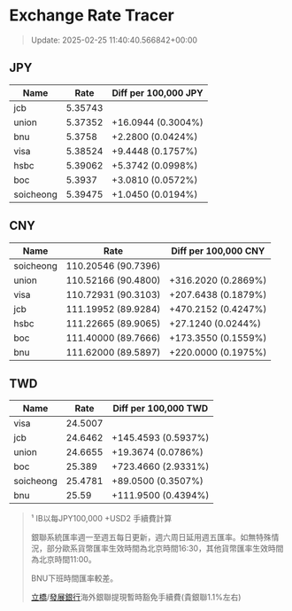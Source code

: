 # Exchange Rate Tracer

> Update: 2025-02-25 11:40:40.566842+00:00

## JPY

| Name      |    Rate | Diff per 100,000 JPY   |
|-----------|---------|------------------------|
| jcb       | 5.35743 |                        |
| union     | 5.37352 | +16.0944 (0.3004%)     |
| bnu       | 5.3758  | +2.2800 (0.0424%)      |
| visa      | 5.38524 | +9.4448 (0.1757%)      |
| hsbc      | 5.39062 | +5.3742 (0.0998%)      |
| boc       | 5.3937  | +3.0810 (0.0572%)      |
| soicheong | 5.39475 | +1.0450 (0.0194%)      |

## CNY

| Name      | Rate                | Diff per 100,000 CNY   |
|-----------|---------------------|------------------------|
| soicheong | 110.20546	(90.7396) |                        |
| union     | 110.52166	(90.4800) | +316.2020 (0.2869%)    |
| visa      | 110.72931	(90.3103) | +207.6438 (0.1879%)    |
| jcb       | 111.19952	(89.9284) | +470.2152 (0.4247%)    |
| hsbc      | 111.22665	(89.9065) | +27.1240 (0.0244%)     |
| boc       | 111.40000	(89.7666) | +173.3550 (0.1559%)    |
| bnu       | 111.62000	(89.5897) | +220.0000 (0.1975%)    |

## TWD

| Name      |    Rate | Diff per 100,000 TWD   |
|-----------|---------|------------------------|
| visa      | 24.5007 |                        |
| jcb       | 24.6462 | +145.4593 (0.5937%)    |
| union     | 24.6655 | +19.3674 (0.0786%)     |
| boc       | 25.389  | +723.4660 (2.9331%)    |
| soicheong | 25.4781 | +89.0500 (0.3507%)     |
| bnu       | 25.59   | +111.9500 (0.4394%)    |


> ¹ IB以每JPY100,000 +USD2 手續費計算
>
> 銀聯系統匯率週一至週五每日更新，週六周日延用週五匯率。如無特殊情況，部分歐系貨幣匯率生效時間為北京時間16:30，其他貨幣匯率生效時間為北京時間11:00。
>
> BNU下班時間匯率較差。
>
> [立橋](https://www.wlbank.com.mo/uploads/ueditor/file/20181211/1544536513900230.pdf)/[發展銀行](https://www.mdb.com.mo/Service_Charges_20230728.pdf)海外銀聯提現暫時豁免手續費(貴銀聯1.1%左右)

